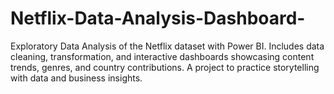 # Netflix-Data-Analysis-Dashboard-
Exploratory Data Analysis of the Netflix dataset with Power BI. Includes data cleaning, transformation, and interactive dashboards showcasing content trends, genres, and country contributions. A project to practice storytelling with data and business insights.
